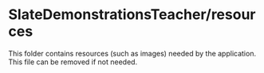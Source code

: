 # SlateDemonstrationsTeacher/resources

This folder contains resources (such as images) needed by the application. This file can
be removed if not needed.
